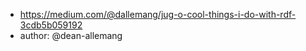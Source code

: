 
- https://medium.com/@dallemang/jug-o-cool-things-i-do-with-rdf-3cdb5b059192
- author: @dean-allemang

